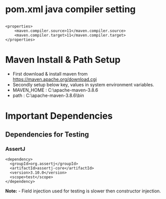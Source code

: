 # pom.xml java compiler setting
##  
    <properties>
        <maven.compiler.source>11</maven.compiler.source>
        <maven.compiler.target>11</maven.compiler.target>
    </properties>


# Maven Install & Path Setup
- First download & install maven from https://maven.apache.org/download.cgi
- Secondly setup below key, values in system environment variables.
- MAVEN_HOME : C:\apache-maven-3.8.6
- path : C:\apache-maven-3.8.6\bin

# Important Dependencies

##  Dependencies for Testing
### AssertJ
    <dependency>
      <groupId>org.assertj</groupId>
      <artifactId>assertj-core</artifactId>
      <version>3.10.0</version>
      <scope>test</scope>
    </dependency>

**Note:** - Field injection used for testing is slower then constructor injection.


